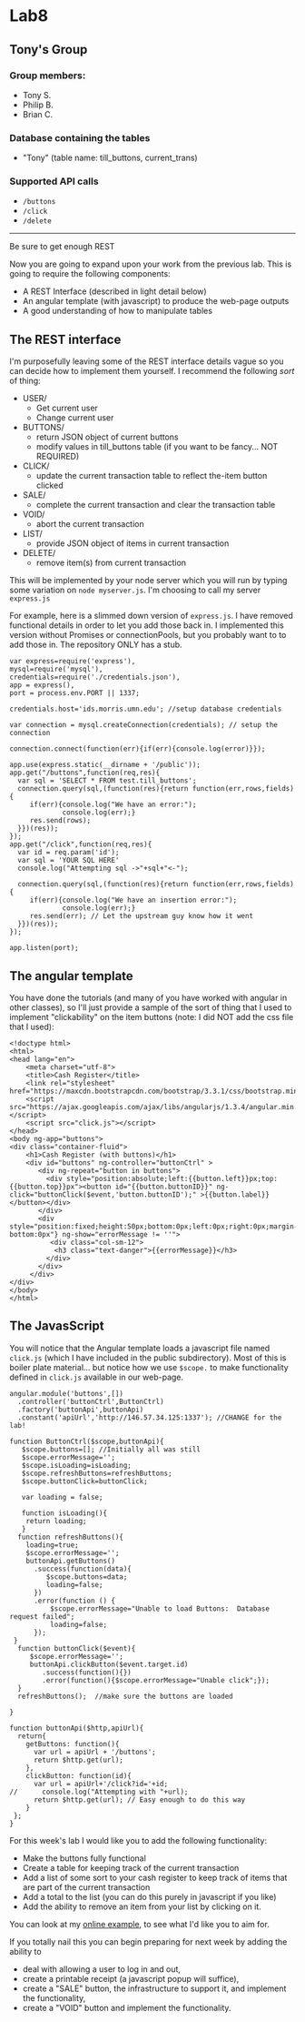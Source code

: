 # Lab8

## Tony's Group

### Group members:
* Tony S.
* Philip B.
* Brian C.

### Database containing the tables
* "Tony" (table name: till\_buttons, current\_trans)

### Supported API calls
* `/buttons`
* `/click`
* `/delete`

<hr>

Be sure to get enough REST

Now you are going to expand upon your work from the previous lab.  This is going to require the following components:

* A REST Interface (described in light detail below)
* An angular template (with javascript) to produce the web-page outputs
* A good understanding of how to manipulate tables

## The REST interface

I'm purposefully leaving some of the REST interface details vague so you can decide how to implement them yourself.  I recommend the following *sort* of thing:

* USER/
  * Get current user
  * Change current user
* BUTTONS/
  * return JSON object of current buttons
  * modify values in till_buttons table (if you want to be fancy... NOT REQUIRED)
* CLICK/
  * update the current transaction table to reflect the-item button clicked
* SALE/
  * complete the current transaction and clear the transaction table
* VOID/
  * abort the current transaction
* LIST/
  * provide JSON object of items in current transaction
* DELETE/
  * remove item(s) from current transaction

This will be implemented by your node server which you will run by typing some variation on `node myserver.js`.  I'm choosing to call my server `express.js`

For example, here is a slimmed down version of `express.js`.  I have removed functional details in order to let you add those back in.  I implemented this version without Promises or connectionPools, but you probably want to to add those in.  The repository ONLY has a stub.

```{js}
var express=require('express'),
mysql=require('mysql'),
credentials=require('./credentials.json'),
app = express(),
port = process.env.PORT || 1337;

credentials.host='ids.morris.umn.edu'; //setup database credentials

var connection = mysql.createConnection(credentials); // setup the connection

connection.connect(function(err){if(err){console.log(error)}});

app.use(express.static(__dirname + '/public'));
app.get("/buttons",function(req,res){
  var sql = 'SELECT * FROM test.till_buttons';
  connection.query(sql,(function(res){return function(err,rows,fields){
     if(err){console.log("We have an error:");
             console.log(err);}
     res.send(rows);
  }})(res));
});
app.get("/click",function(req,res){
  var id = req.param('id');
  var sql = 'YOUR SQL HERE'
  console.log("Attempting sql ->"+sql+"<-");

  connection.query(sql,(function(res){return function(err,rows,fields){
     if(err){console.log("We have an insertion error:");
             console.log(err);}
     res.send(err); // Let the upstream guy know how it went
  }})(res));
});

app.listen(port);
```

## The angular template

You have done the tutorials (and many of you have worked with angular in other classes), so I'll just provide a sample of the sort of thing that I used to implement "clickability" on the item buttons (note:  I did NOT add the css file that I used):

```{html}
<!doctype html>
<html>
<head lang="en">
    <meta charset="utf-8">
    <title>Cash Register</title>
    <link rel="stylesheet" href="https://maxcdn.bootstrapcdn.com/bootstrap/3.3.1/css/bootstrap.min.css">
    <script src="https://ajax.googleapis.com/ajax/libs/angularjs/1.3.4/angular.min.js"></script>
    <script src="click.js"></script>
</head>
<body ng-app="buttons">
<div class="container-fluid">
    <h1>Cash Register (with buttons)</h1>
    <div id="buttons" ng-controller="buttonCtrl" >
       <div ng-repeat="button in buttons">
         <div style="position:absolute;left:{{button.left}}px;top:{{button.top}}px"><button id="{{button.buttonID}}" ng-click="buttonClick($event,'button.buttonID');" >{{button.label}}</button></div>
       </div>
       <div style="position:fixed;height:50px;bottom:0px;left:0px;right:0px;margin-bottom:0px"} ng-show="errorMessage != ''">
          <div class="col-sm-12">
           <h3 class="text-danger">{{errorMessage}}</h3>
         </div>
       </div>
     </div>
</div>
</body>
</html>
```

## The JavasScript

You will notice that the Angular template loads a javascript file named `click.js` (which I have included in the public subdirectory).  Most of this is boiler plate material... but notice how we use `$scope.` to make functionality defined in `click.js` available in our web-page.


```{js}
angular.module('buttons',[])
  .controller('buttonCtrl',ButtonCtrl)
  .factory('buttonApi',buttonApi)
  .constant('apiUrl','http://146.57.34.125:1337'); //CHANGE for the lab!

function ButtonCtrl($scope,buttonApi){
   $scope.buttons=[]; //Initially all was still
   $scope.errorMessage='';
   $scope.isLoading=isLoading;
   $scope.refreshButtons=refreshButtons;
   $scope.buttonClick=buttonClick;

   var loading = false;

   function isLoading(){
    return loading;
   }
  function refreshButtons(){
    loading=true;
    $scope.errorMessage='';
    buttonApi.getButtons()
      .success(function(data){
         $scope.buttons=data;
         loading=false;
      })
      .error(function () {
          $scope.errorMessage="Unable to load Buttons:  Database request failed";
          loading=false;
      });
 }
  function buttonClick($event){
     $scope.errorMessage='';
     buttonApi.clickButton($event.target.id)
        .success(function(){})
        .error(function(){$scope.errorMessage="Unable click";});
  }
  refreshButtons();  //make sure the buttons are loaded

}

function buttonApi($http,apiUrl){
  return{
    getButtons: function(){
      var url = apiUrl + '/buttons';
      return $http.get(url);
    },
    clickButton: function(id){
      var url = apiUrl+'/click?id='+id;
//      console.log("Attempting with "+url);
      return $http.get(url); // Easy enough to do this way
    }
 };
}
```

For this week's lab I would like you to add the following functionality:

* Make the buttons fully functional
* Create a table for keeping track of the current transaction
* Add a list of some sort to your cash register to keep track of items that are part of the current transaction
* Add a total to the list (you can do this purely in javascript if you like)
* Add the ability to remove an item from your list by clicking on it.

You can look at my [online example](http://146.57.34.125:1337/listTest.html), to see what I'd like you to aim for.

If you totally nail this you can begin preparing for next week by adding the ability to

* deal with allowing a user to log in and out,
* create a printable receipt (a javascript popup will suffice),
* create a "SALE" button, the infrastructure to support it, and implement the functionality,
* create a "VOID" button and implement the functionality.
